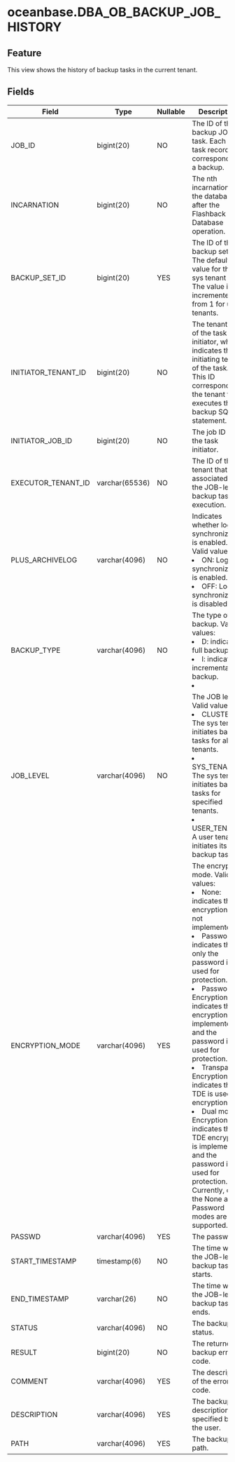 # oceanbase.DBA_OB_BACKUP_JOB_HISTORY
## Feature

This view shows the history of backup tasks in the current tenant.
## Fields

| Field | Type | Nullable | Description |
| --- | --- | --- | --- |
| JOB_ID | bigint(20) | NO | The ID of the backup JOB task. Each JOB task record corresponds to a backup. |
| INCARNATION | bigint(20) | NO | The nth incarnation of the database after the Flashback Database operation. |
| BACKUP_SET_ID | bigint(20) | YES | The ID of the backup set. The default value for the sys tenant is 0. The value is incremented from 1 for user tenants. |
| INITIATOR_TENANT_ID | bigint(20) | NO | The tenant ID of the task initiator, which indicates the initiating tenant of the task. This ID corresponds to the tenant that executes the backup SQL statement. |
| INITIATOR_JOB_ID | bigint(20) | NO | The job ID of the task initiator. |
| EXECUTOR_TENANT_ID | varchar(65536) | NO | The ID of the tenant that is associated with the JOB-level backup task for execution. |
| PLUS_ARCHIVELOG | varchar(4096) | NO | Indicates whether log synchronization is enabled. Valid values:<li>ON: Log synchronization is enabled.<li>OFF: Log synchronization is disabled. |
| BACKUP_TYPE | varchar(4096) | NO | The type of the backup. Valid values:<li>D: indicates full backup.<li>I: indicates incremental backup.<li> |
| JOB_LEVEL | varchar(4096) | NO | The JOB level. Valid values:<li>CLUSTER: The sys tenant initiates backup tasks for all tenants.<li>SYS_TENANT: The sys tenant initiates backup tasks for specified tenants.<li>USER_TENANT: A user tenant initiates its own backup tasks. |
| ENCRYPTION_MODE | varchar(4096) | YES | The encryption mode. Valid values:<li>None: indicates that encryption is not implemented.<li>Password: indicates that only the password is used for protection.<li>Password Encryption: indicates that encryption is implemented and the password is used for protection.<li>Transparent Encryption: indicates that TDE is used for encryption.<li>Dual mode Encryption: indicates that TDE encryption is implemented and the password is used for protection.<br>Currently, only the None and Password modes are supported. |
| PASSWD | varchar(4096) | YES | The password. |
| START_TIMESTAMP | timestamp(6) | NO | The time when the JOB-level backup task starts. |
| END_TIMESTAMP | varchar(26) | NO | The time when the JOB-level backup task ends. |
| STATUS | varchar(4096) | NO | The backup status. |
| RESULT | bigint(20) | NO | The returned backup error code. |
| COMMENT | varchar(4096) | YES | The description of the error code. |
| DESCRIPTION | varchar(4096) | YES | The backup description specified by the user. |
| PATH | varchar(4096) | YES | The backup path. |
